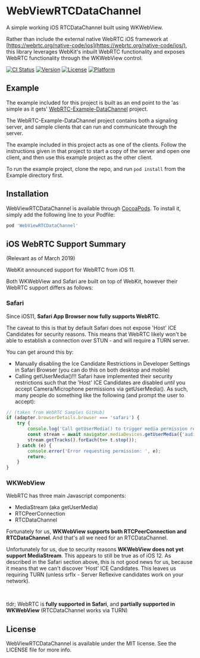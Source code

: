 # WebViewRTCDataChannel

A simple working iOS RTCDataChannel built using WKWebView.

Rather than include the external native WebRTC iOS framework at [https://webrtc.org/native-code/ios](https://webrtc.org/native-code/ios/), this library leverages WebKit's inbuilt WebRTC functionality and exposes WebRTC functionality through the WKWebView control.

[![CI Status](https://img.shields.io/travis/zcduthie/WebViewRTCDataChannel.svg?style=flat)](https://travis-ci.org/zcduthie/WebViewRTCDataChannel)
[![Version](https://img.shields.io/cocoapods/v/WebViewRTCDataChannel.svg?style=flat)](https://cocoapods.org/pods/WebViewRTCDataChannel)
[![License](https://img.shields.io/cocoapods/l/WebViewRTCDataChannel.svg?style=flat)](https://cocoapods.org/pods/WebViewRTCDataChannel)
[![Platform](https://img.shields.io/cocoapods/p/WebViewRTCDataChannel.svg?style=flat)](https://cocoapods.org/pods/WebViewRTCDataChannel)

## Example

The example included for this project is built as an end point to the 'as simple as it gets' [WebRTC-Example-DataChannel](https://github.com/zcduthie/WebRTC-Example-RTCDataChannel) project.

The WebRTC-Example-DataChannel project contains both a signaling server, and sample clients that can run and communicate through the server.

The example included in this project acts as one of the clients. Follow the instructions given in that project to start a copy of the server and open one client, and then use this example project as the other client.  

To run the example project, clone the repo, and run `pod install` from the Example directory first.

## Installation

WebViewRTCDataChannel is available through [CocoaPods](https://cocoapods.org). To install
it, simply add the following line to your Podfile:

```ruby
pod 'WebViewRTCDataChannel'
```

## iOS WebRTC Support Summary
(Relevant as of March 2019)

WebKit announced support for WebRTC from iOS 11.<br>

Both WKWebView and Safari are built on top of WebKit, however their WebRTC support differs as follows:

### **Safari**

Since iOS11, **Safari App Browser now fully supports WebRTC**.

The caveat to this is that by default Safari does not expose 'Host' ICE Candidates for security reasons. This means that WebRTC likely won't be able to establish a connection over STUN - and will require a TURN server.

You can get around this by:
- Manually disabling the Ice Candidate Restrictions in Developer Settings in Safari Browser (you can do this on both desktop and mobile)
- Calling getUserMedia()!!! Safari have implemented their security restrictions such that the 'Host' ICE Candidates are disabled *until* you accept Camera/Microphone permissions via getUserMedia(). As such, many people do something like the following (and prompt the user to accept):
```javascript
// (taken from WebRTC Samples GitHub)
if (adapter.browserDetails.browser === 'safari') {
    try {
        console.log('Call getUserMedia() to trigger media permission request.');
        const stream = await navigator.mediaDevices.getUserMedia({'audio': true, 'video': true});
        stream.getTracks().forEach(t=> t.stop());
    } catch (e) {
        console.error('Error requesting permission: ', e);
        return;
    }
}
```

### **WKWebView**

WebRTC has three main Javascript components:
- MediaStream (aka getUserMedia)
- RTCPeerConnection
- RTCDataChannel

Fortunately for us, **WKWebView supports both RTCPeerConnection and RTCDataChannel**. And that's all we need for an RTCDataChannel.

Unfortunately for us, due to security reasons **WKWebView does not yet support MediaStream**. This appears to still be true as of iOS 12. As described in the Safari section above, this is not good news for us, because it means that we can't discover 'Host' ICE Candidates. This leaves us requiring TURN (unless srflx - Server Reflexive candidates work on your network).

<br>

tldr; WebRTC is **fully supported in Safari**, and **partially supported in WKWebView** (RTCDataChannel works via TURN)

## License

WebViewRTCDataChannel is available under the MIT license. See the LICENSE file for more info.

